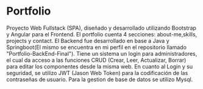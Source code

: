 # Portfolio
Proyecto Web Fullstack (SPA), diseñado y desarrollado utilizando Bootstrap y Angular para el Frontend.
El portfolio cuenta 4 secciones: about-me,skills, projects y contact.
El Backend fue desarrollado en base a Java y Springboot(El mismo se encuentra en mi perfil en el repositorio llamado "Portfolio-BackEnd-Final"). 
Tiene un sistema un login para administradores, el cual da acceso a las funciones CRUD (Crear, Leer, Actualizar, Borrar) para editar los componentes desde la misma web. 
En cuanto al Login y su seguridad, se utilizo JWT (Jason Web Token) para la codificación de las contraseñas de usuario. 
Para la gestion de base de datos se utilizo Mysql.
